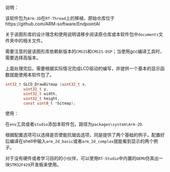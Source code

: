 说明：

该软件包为`Arm-2D`在`RT-Thread`上的移植，原始仓库位于https://github.com/ARM-software/EndpointAI

关于该图形库的设计理念和使用说明请移步阅读原仓库或本软件包中`documents`文件夹中的相关文件。

需要注意的是该图形库依赖新版本的`CMSIS`和`CMSIS-DSP`；当使用gcc编译工具时，需要选择高版本。

上面处理完后，需要根据实际情况完成LCD驱动的编写，并提供一个基本的显示函数就能使用本软件包了。

~~~c
int32_t GLCD_DrawBitmap (uint32_t x,
        uint32_t y,
        uint32_t width,
        uint32_t height,
        const uint8_t *bitmap);
~~~

使用：

在`env`工具或者`studio`添加本软件包，路径为`packages\system\Arm-2D`.

根据配置选项可以选择是否使能抗锯齿选项，同是提供了两个基础的例子。配置好后编译在shell中输入`arm_2d_basic`或者`arm_2d_complex`就能看到显示的两个例子。



对于没有硬件或者学习目的的小伙伴，可以使用`RT-Studio`中内置的`QEMU`仿真出一块`STM32F429`开发板来使用。






